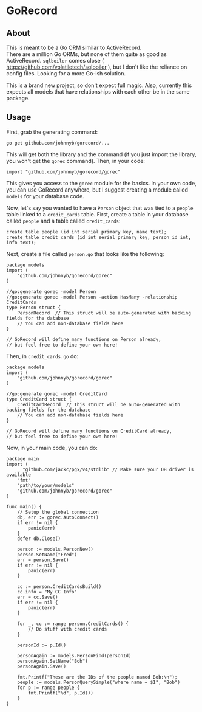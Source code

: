 # GoRecord

## About

This is meant to be a Go ORM similar to ActiveRecord.  
There are a million Go ORMs, but none of them quite as good as ActiveRecord.
`sqlboiler` comes close ( https://github.com/volatiletech/sqlboiler ), but
I don't like the reliance on config files.  Looking for a more Go-ish solution.

This is a brand new project, so don't expect full magic.  Also, currently this expects all models that have relationships with each other be in the same package.

## Usage

First, grab the generating command:

```
go get github.com/johnnyb/gorecord/...
```

This will get both the library and the command (if you just import the library, you won't get the `gorec` command).
Then, in your code:

```
import "github.com/johnnyb/gorecord/gorec"
```

This gives you access to the `gorec` module for the basics.
In your own code, you can use GoRecord anywhere, but I suggest creating a module called `models` for your database code.

Now, let's say you wanted to have a `Person` object that was tied to a `people` table linked to a `credit_cards` table.
First, create a table in your database called `people` and a table called `credit_cards`:
```
create table people (id int serial primary key, name text);
create_table credit_cards (id int serial primary key, person_id int, info text);
```

Next, create a file called `person.go` that looks like the following:

```
package models
import (
	"github.com/johnnyb/gorecord/gorec"
)

//go:generate gorec -model Person 
//go:generate gorec -model Person -action HasMany -relationship CreditCards
type Person struct {
	PersonRecord  // This struct will be auto-generated with backing fields for the database
	// You can add non-database fields here
}

// GoRecord will define many functions on Person already, 
// but feel free to define your own here!
```

Then, in `credit_cards.go` do:
```
package models
import (
	"github.com/johnnyb/gorecord/gorec"
)

//go:generate gorec -model CreditCard
type CreditCard struct {
	CreditCardRecord  // This struct will be auto-generated with backing fields for the database
	// You can add non-database fields here
}

// GoRecord will define many functions on CreditCard already, 
// but feel free to define your own here!
```

Now, in your main code, you can do:

```
package main
import (
	_ "github.com/jackc/pgx/v4/stdlib" // Make sure your DB driver is available
	"fmt"
	"path/to/your/models"
	"github.com/johnnyb/gorecord/gorec"
)

func main() {
	// Setup the global connection
	db, err := gorec.AutoConnect()
	if err != nil {
		panic(err)
	}
	defer db.Close()

	person := models.PersonNew()
	person.SetName("Fred")
	err = person.Save()
	if err != nil {
		panic(err)
	}

	cc := person.CreditCardsBuild()
	cc.info = "My CC Info"
	err = cc.Save()
	if err != nil {
		panic(err)
	}

	for _, cc := range person.CreditCards() {
		// Do stuff with credit cards
	}

	personId := p.Id()

	personAgain := models.PersonFind(personId)
	personAgain.SetName("Bob")
	personAgain.Save()

	fmt.Printf("These are the IDs of the people named Bob:\n");
	people := models.PersonQuerySimple("where name = $1", "Bob")
	for p := range people {
		fmt.Printf("%d", p.Id())
	}
}
```

